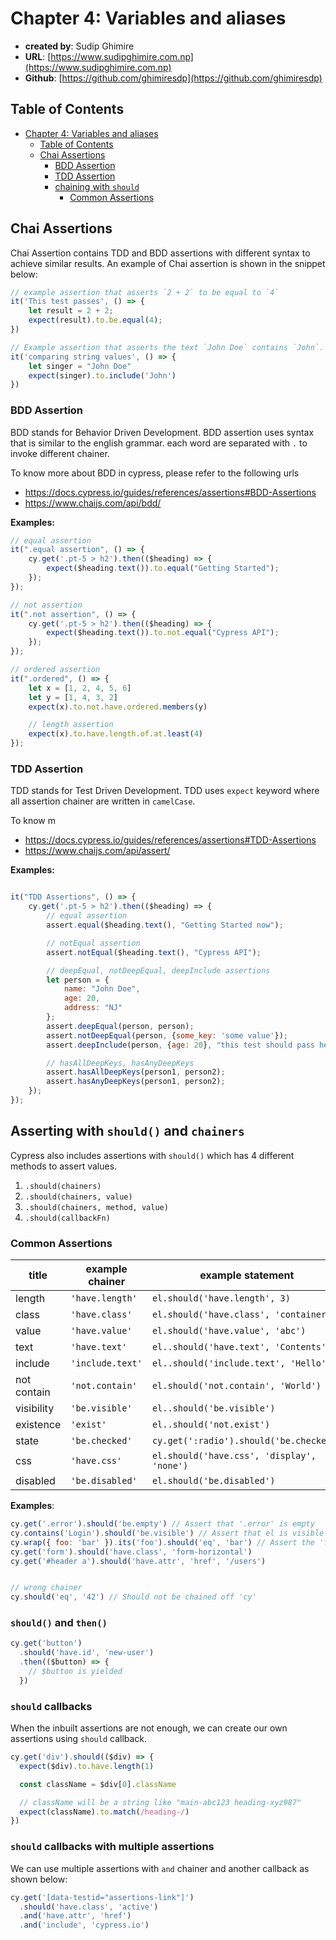 # Chapter 4: Variables and aliases

- **created by**: Sudip Ghimire
- **URL**: [https://www.sudipghimire.com.np](https://www.sudipghimire.com.np)
- **Github**: [https://github.com/ghimiresdp](https://github.com/ghimiresdp)

## Table of Contents

- [Chapter 4: Variables and aliases](#chapter-4-variables-and-aliases)
    - [Table of Contents](#table-of-contents)
    - [Chai Assertions](#chai-assertions)
        - [BDD Assertion](#bdd-assertion)
        - [TDD Assertion](#tdd-assertion)
        - [chaining with `should`](#chaining-with-should)
            - [Common Assertions](#common-assertions)

## Chai Assertions

Chai Assertion contains TDD and BDD assertions with different syntax to achieve
similar results. An example of Chai assertion is shown in the snippet below:

```js
// example assertion that asserts `2 + 2` to be equal to `4`
it('This test passes', () => {
    let result = 2 + 2;
    expect(result).to.be.equal(4);
})

// Example assertion that asserts the text `John Doe` contains `John`.
it('comparing string values', () => {
    let singer = "John Doe"
    expect(singer).to.include('John')
})

```

### BDD Assertion

BDD stands for Behavior Driven Development. BDD assertion uses syntax that is
similar to the english grammar. each word are separated with `.` to invoke
different chainer.

To know more about BDD in cypress, please refer to the following urls

- <https://docs.cypress.io/guides/references/assertions#BDD-Assertions>
- <https://www.chaijs.com/api/bdd/>

**Examples:**

```js
// equal assertion
it(".equal assertion", () => {
    cy.get('.pt-5 > h2').then(($heading) => {
        expect($heading.text()).to.equal("Getting Started");
    });
});

// not assertion
it(".not assertion", () => {
    cy.get('.pt-5 > h2').then(($heading) => {
        expect($heading.text()).to.not.equal("Cypress API");
    });
});

// ordered assertion
it(".ordered", () => {
    let x = [1, 2, 4, 5, 6]
    let y = [1, 4, 3, 2]
    expect(x).to.not.have.ordered.members(y)

    // length assertion
    expect(x).to.have.length.of.at.least(4)
});
```

### TDD Assertion

TDD stands for Test Driven Development. TDD uses `expect` keyword where all
assertion chainer are written in `camelCase`.

To know m

- <https://docs.cypress.io/guides/references/assertions#TDD-Assertions>
- <https://www.chaijs.com/api/assert/>

**Examples:**

```js

it("TDD Assertions", () => {
    cy.get('.pt-5 > h2').then(($heading) => {
        // equal assertion
        assert.equal($heading.text(), "Getting Started now");

        // notEqual assertion
        assert.notEqual($heading.text(), "Cypress API");

        // deepEqual, notDeepEqual, deepInclude assertions
        let person = {
            name: "John Doe",
            age: 20,
            address: "NJ"
        };
        assert.deepEqual(person, person);
        assert.notDeepEqual(person, {some_key: 'some value'});
        assert.deepInclude(person, {age: 20}, "this test should pass here");

        // hasAllDeepKeys, hasAnyDeepKeys
        assert.hasAllDeepKeys(person1, person2);
        assert.hasAnyDeepKeys(person1, person2);
    });
});
```

## Asserting with `should()` and `chainers`

Cypress also includes assertions with `should()` which has 4 different methods
to assert values.

1. `.should(chainers)`
2. `.should(chainers, value)`
3. `.should(chainers, method, value)`
4. `.should(callbackFn)`

### Common Assertions

| title       | example chainer  | example statement                          |
|-------------|------------------|--------------------------------------------|
| length      | `'have.length'`  | `el.should('have.length', 3)`              |
| class       | `'have.class'`   | `el.should('have.class', 'container')`     |
| value       | `'have.value'`   | `el.should('have.value', 'abc')`           |
| text        | `'have.text'`    | `el..should('have.text', 'Contents')`      |
| include     | `'include.text'` | `el..should('include.text', 'Hello')`      |
| not contain | `'not.contain'`  | `el.should('not.contain', 'World')`        |
| visibility  | `'be.visible'`   | `el..should('be.visible')`                 |
| existence   | `'exist'`        | `el..should('not.exist')`                  |
| state       | `'be.checked'`   | `cy.get(':radio').should('be.checked')`    |
| css         | `'have.css'`     | `el.should('have.css', 'display', 'none')` |
| disabled    | `'be.disabled'`  | `el.should('be.disabled')`                 |

**Examples**:

```js
cy.get('.error').should('be.empty') // Assert that '.error' is empty
cy.contains('Login').should('be.visible') // Assert that el is visible
cy.wrap({ foo: 'bar' }).its('foo').should('eq', 'bar') // Assert the 'foo'
cy.get('form').should('have.class', 'form-horizontal')
cy.get('#header a').should('have.attr', 'href', '/users')


// wrong chainer
cy.should('eq', '42') // Should not be chained off 'cy'

```

### `should()` and `then()`

```js
cy.get('button')
  .should('have.id', 'new-user')
  .then(($button) => {
    // $button is yielded
  })
```

### `should` callbacks

When the inbuilt assertions are not enough, we can create our own assertions
using `should` callback.

```js
cy.get('div').should(($div) => {
  expect($div).to.have.length(1)

  const className = $div[0].className

  // className will be a string like "main-abc123 heading-xyz987"
  expect(className).to.match(/heading-/)
})
```

### `should` callbacks with multiple assertions
We can use multiple assertions with `and` chainer and another callback as shown
below:

```js
cy.get('[data-testid="assertions-link"]')
  .should('have.class', 'active')
  .and('have.attr', 'href')
  .and('include', 'cypress.io')
```
